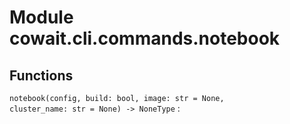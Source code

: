 Module cowait.cli.commands.notebook
===================================

Functions
---------

    
`notebook(config, build: bool, image: str = None, cluster_name: str = None) ‑> NoneType`
:
